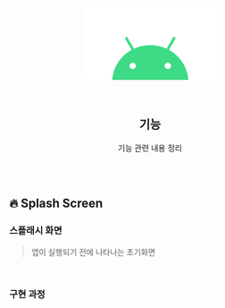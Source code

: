 <div align="center">
  <p>
    <img src="../README.assets/android.png">
  </p>
  <br>
  <h2>기능</h2>
  <p>기능 관련 내용 정리</p>
  <br>
  <br>
</div>






## 🔥 Splash Screen

### 스플래시 화면

> 앱이 실행되기 전에 나타나는 초기화면

<br>

### 구현 과정


